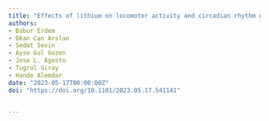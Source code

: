 ```yaml
---
title: "Effects of lithium on locomotor activity and circadian rhythm of honey bees"
authors:
- Babur Erdem
- Okan Can Arslan
- Sedat Sevin
- Ayse Gul Gozen
- Jose L. Agosto
- Tugrul Giray
- Hande Alemdar
date: "2023-05-17T00:00:00Z"
doi: "https://doi.org/10.1101/2023.05.17.541141"


---
```

